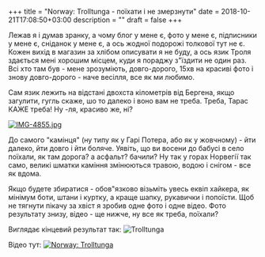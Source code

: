 +++
title = "Norway: Trolltunga - поїхати і не змерзнути"
date = 2018-10-21T17:08:50+03:00
description = ""
draft = false
+++

Лежав я і думав зранку, а чому блог у мене є, фото у мене є, підписники у мене є,
сніданок у мене є, а ось жодної подорожі толкової тут не є. Кожен вихід в магазин
за хлібом описувати я не буду, а ось язик Троля здається мені хорошим місцем, куди 
я пораджу з"їздити не один раз. 
Всі хто там був - мене зрозуміють, довго-дорого, 
15хв на красиві фото і знову довго-дорого - наче весілля, все як ми любимо.


Сам язик лежить на відстані двохста кілометрів від Бергена, якщо загулити, 
гугль скаже, шо то далеко і воно вам не треба. Треба, Тарас КАЖЕ треба!
Ну -ля, красиво же, ні?

[![IMG-4855.jpg](https://i.postimg.cc/brdmx7Q5/IMG-4855.jpg)](https://postimg.cc/y34hBrph)

До самого "камінця" (ну типу як у Гарі Потера, або як у жовчному) - йти далеко, йти довго і йти боляче.
Уявіть, що ви восени до бабусі в село поїхали, як там дорога? а асфальт? бачили? Ну так у горах Норвегії так само,
великі шматки каміння змінюються травою, водою і снігом - все як вдома.

Якщо будете збиратися - обов"язково візьміть увесь еквіп хайкера, як мінімум боти, штани і куртку, 
а краще шапку, рукавички і попоїсти. Щоб не тягнути пікачу за хвіст я зробив одне фото і одне відео.
Фото результату знизу, відео - ще нижче, ну все як треба, поїхали?


Виглядає кінцевий результат так:
![Trolltunga](https://i.postimg.cc/NGNVK41V/IMG-4962.jpg)

Відео тут:
[![Norway: Trolltunga](https://img.youtube.com/vi/AVrysOBHA54/0.jpg)](https://www.youtube.com/watch?v=AVrysOBHA54 "Norway: Trolltunga")

